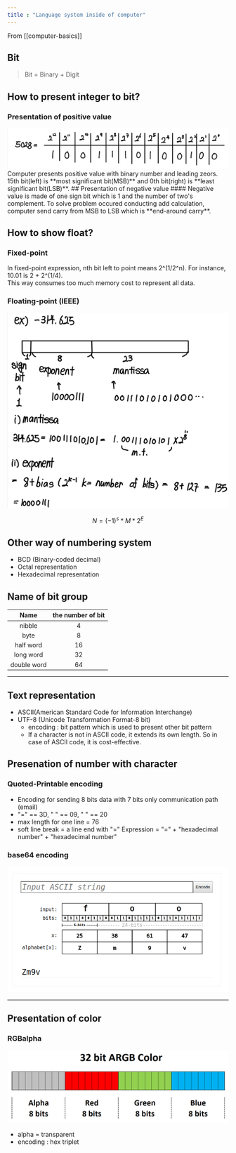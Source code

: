 ```yaml
---
title : "Language system inside of computer"
---
```

From [[computer-basics]]

## Bit
> Bit = Binary + Digit

## How to present integer to bit?
### Presentation of positive value
<img src="../assets/pos_bi.jpeg">
Computer presents positive value with binary number and leading zeors. 15th bit(left) is **most significant bit(MSB)** and 0th bit(right) is **least significant bit(LSB)**.
## Presentation of negative value
#### Negative value is made of one sign bit which is 1 and the number of two's complement. To solve problem occured conducting add calculation, computer send carry from MSB to LSB which is **end-around carry**.

## How to show float?
### Fixed-point
In fixed-point expression, nth bit left to point means 2^(1/2^n). For instance, 10.01 is 2 + 2^(1/4).  
This way consumes too much memory cost to represent all data.
### Floating-point (IEEE)
<img src="../assets/float-point.jpeg">

$$N = (-1)^s * M * 2^E$$

## Other way of numbering system
- BCD (Binary-coded decimal)
- Octal representation
- Hexadecimal representation

## Name of bit group

|Name|the number of bit|
|:---:|:---:|
|nibble|4|
|byte|8|
|half word|16|
|long word|32|
|double word|64|

----------

## Text representation
- ASCII(American Standard Code for Information Interchange)
- UTF-8 (Unicode Transformation Format-8 bit)
    - encoding : bit pattern which is used to present other bit pattern
    - If a character is not in ASCII code, it extends its own length. So in case of ASCII code, it is cost-effective. 

## Presenation of number with character
### Quoted-Printable encoding
- Encoding for sending 8 bits data with 7 bits only communication path (email)
- "=" == 3D, "    " == 09, " " == 20
- max length for one line = 76
- soft line break = a line end with "="
Expression = "=" + "hexadecimal number" + "hexadecimal number"

### base64 encoding
<img src="../assets/base64.jpeg">

----------------
## Presentation of color
### RGBalpha
<img src="../assets/argb.png">

-  alpha = transparent
- encoding : hex triplet
